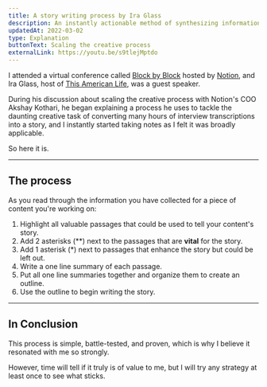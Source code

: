 ```yaml
---
title: A story writing process by Ira Glass
description: An instantly actionable method of synthesizing information into a story.
updatedAt: 2022-03-02
type: Explanation
buttonText: Scaling the creative process
externalLink: https://youtu.be/s9tlejMptdo
---
```


I attended a virtual conference called [Block by Block](https://blockbyblock.notion.com) hosted by [Notion](https://www.notion.so), and Ira Glass, host of [This American Life](https://www.thisamericanlife.org), was a guest speaker.

During his discussion about scaling the creative process with Notion's COO Akshay Kothari, he began explaining a process he uses to tackle the daunting creative task of converting many hours of interview transcriptions into a story, and I instantly started taking notes as I felt it was broadly applicable.

So here it is.
<hr>

## The process

As you read through the information you have collected for a piece of content you're working on:

1. Highlight all valuable passages that could be used to tell your content's story.
2. Add 2 asterisks (**) next to the passages that are **vital** for the story.
3. Add 1 asterisk (*) next to passages that enhance the story but could be left out.
4. Write a one line summary of each passage.
5. Put all one line summaries together and organize them to create an outline.
6. Use the outline to begin writing the story.
<hr>

## In Conclusion

This process is simple, battle-tested, and proven, which is why I believe it resonated with me so strongly.

However, time will tell if it truly is of value to me, but I will try any strategy at least once to see what sticks.